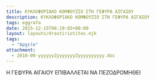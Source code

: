```yaml
---
title: ΚΥΚΛΟΦΟΡΙΑΚΟ ΚΟΜΦΟΥΖΙΟ ΣΤΗ ΓΕΦΥΡΑ ΑΙΓΑΙΟΥ
description: ΚΥΚΛΟΦΟΡΙΑΚΟ ΚΟΜΦΟΥΖΙΟ ΣΤΗ ΓΕΦΥΡΑ ΑΙΓΑΙΟΥ
tags: eggrafa
date: 2015-12-15T06:19:03+00:00
layout: layouts/drastiriotites.njk
tags:
  - "Αρχείο"
attachment:
  - 2010-09-yyyyyyZyyyyyyyZyyyyyyyyyy.doc
---
```


Η ΓΕΦΥΡΑ ΑΙΓΑΙΟΥ ΕΠΙΒΑΛΛΕΤΑΙ ΝΑ ΠΕΖΟΔΡΟΜΗΘΕΙ

<!-- excerpt -->
